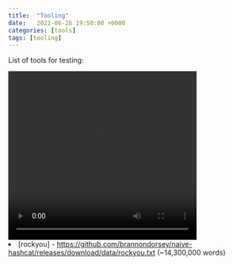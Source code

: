 ```yaml
---
title:  "Tooling"
date:   2022-06-26 19:50:00 +0000
categories: [tools]
tags: [tooling]
---
```


List of tools for testing:


<video width="380" height="340" controls>
  <source type="video/mp4" src="/videos/Win7_LPE.mp4"></source>
<p>Your browser does not support the video element.</p>
</video


* [rockyou] - https://github.com/brannondorsey/naive-hashcat/releases/download/data/rockyou.txt (~14,300,000 words)

